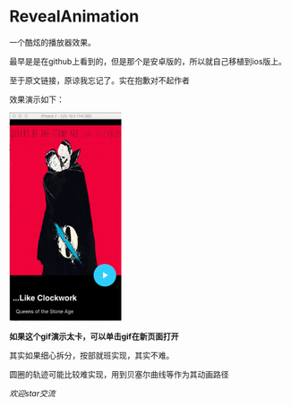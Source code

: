 # RevealAnimation

一个酷炫的播放器效果。

最早是是在github上看到的，但是那个是安卓版的，所以就自己移植到ios版上。

至于原文链接，原谅我忘记了。实在抱歉对不起作者

效果演示如下：

<img src="RevealAni.gif" style="max-width:200px;">

**如果这个gif演示太卡，可以单击gif在新页面打开**

其实如果细心拆分，按部就班实现，其实不难。

圆圈的轨迹可能比较难实现，用到贝塞尔曲线等作为其动画路径

*欢迎star交流*